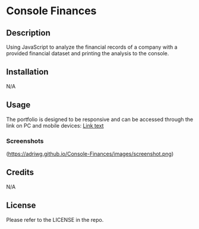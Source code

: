 # Console Finances

## Description

Using JavaScript to analyze the financial records of a company with a provided financial dataset and printing the analysis to the console.

## Installation

N/A

## Usage

The portfolio is designed to be responsive and can be accessed through the link on PC and mobile devices:
[Link text](https://adriwg.github.io/Console-Finances/)

### Screenshots
(https://adriwg.github.io/Console-Finances/images/screenshot.png)

## Credits

N/A

## License

Please refer to the LICENSE in the repo.

